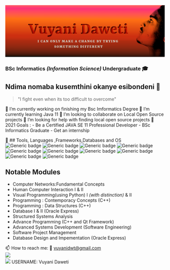 ![alt text](https://github.com/Loboa/Loboa/blob/main/github.png)

### BSc Informatics _(Information Science)_  Undergraduate :mortar_board: 

## Ndima nomaba kusemthini okanye esibondeni 👋 
> "I fight even when its too difficult to overcome"



    
    
🔭 I’m currently working on finishing my Bsc Imformatics Degree
🌱 I’m currently learning Java 11
👯 I’m looking to collaborate on Local Open Source projects 
🤔 I’m looking for help with finding local open source projects
:dart: 2021 Goals :  - Be a Certified JAVA SE 11 Professional Developer 
                     - BSc Informatics Graduate 
                     - Get an internship
                     
:wrench: ## Tools, Languages ,Frameworks,Databases and OS  <br/>
![Generic badge](https://img.shields.io/badge/Language-Java-orange.svg)
![Generic badge](https://img.shields.io/badge/Language-Python-yellow.svg)
![Generic badge](https://img.shields.io/badge/Language-C++-ORANGE.svg)
![Generic badge](https://img.shields.io/badge/Framework-Qt-ORANGE.svg)
![Generic badge](https://img.shields.io/badge/Tool-VSCode-white.svg)
![Generic badge](https://img.shields.io/badge/Tool-IntelliJ-orange.svg)
![Generic badge](https://img.shields.io/badge/Tool-Github-green.svg)
![Generic badge](https://img.shields.io/badge/DB-MySQL-blue.svg)
![Generic badge](https://img.shields.io/badge/DB-OracleExpress-red.svg)
![Generic badge](https://img.shields.io/badge/OS-Linux-ORANGE.svg)


## Notable Modules 
  - Computer Networks:Fundamental Concepts
  - Human Computer Interaction I & II
  - Visual Programming(using Python) I _(with distinction)_ & II
  - Programming : Contemporacy Concepts (C++)
  - Programming : Data Structures (C++)
  - Database I & II (Oracle Express)
  - Structured Systems Analysis
  - Advance Programming (C++ and Qt Framework)
  - Advanced Systems Development (Software Engineering)
  - Software Project Management 
  - Database Design and Impementation  (Oracle Express)
  
 📫 How to reach me: :e-mail: vuyanidwt@gmail.com <br>
                     [<img width=22px src=https://simpleicons.org/icons/twitter.svg>](https://twitter.com/VuyaniD6) <br>
                      <img width=22px src=https://simpleicons.org/icons/stackoverflow.svg> USERNAME: Vuyani Daweti

